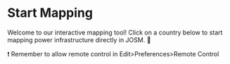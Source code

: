 # Start Mapping

Welcome to our interactive mapping tool! Click on a country below to start mapping power infrastructure directly in JOSM. :rocket:

:exclamation: Remember to allow remote control in Edit>Preferences>Remote Control

<div id="map" style="height: 600px;"></div>

<link rel="stylesheet" href="https://unpkg.com/leaflet@1.7.1/dist/leaflet.css" />
<script src="https://unpkg.com/leaflet@1.7.1/dist/leaflet.js"></script>

<script>
// Map
const map = L.map('map').setView([20, 0], 2);
L.tileLayer('https://{s}.tile.openstreetmap.org/{z}/{x}/{y}.png', {
    maxZoom: 18,
    attribution: '© <a href="https://www.openstreetmap.org/copyright" target="_blank" rel="noopener noreferrer">OpenStreetMap</a> contributors'
}).addTo(map);


// Overpass query 
function buildOverpassQuery(iso) {
  return `[out:xml][timeout:300];
  
  // Get the complete administrative boundary relation and its members
  relation["boundary"="administrative"]["admin_level"="2"]["ISO3166-1:alpha2"="${iso}"]->.admin_boundary;
  (.admin_boundary; >;);
  // Convert the full relation into an area, which we use for the subsequent search
  .admin_boundary map_to_area ->.searchArea;
  
  // Get towers, poles, lines, cables, etc.
  node["power"="tower"](area.searchArea) -> .towers;
  node["power"="pole"](area.searchArea) -> .poles;
  way["power"="line"](area.searchArea) -> .lines_connected;
  way["power"="line"]["voltage"](if:t["voltage"] >= 90000)(area.searchArea) -> .high_voltage_lines;
  way["power"="cable"](area.searchArea) -> .cables;
  node.poles(w.high_voltage_lines) -> .hv_poles;
  
  // Get substations explicitly as nodes, ways, and relations
  node["power"="substation"](area.searchArea) -> .substation_nodes;
  way["power"="substation"](area.searchArea) -> .substation_ways;
  relation["power"="substation"](area.searchArea) -> .substation_relations;
  
  // And similarly for power plants, generators, and transformers
  node["power"="plant"](area.searchArea) -> .plant_nodes;
  way["power"="plant"](area.searchArea) -> .plant_ways;
  relation["power"="plant"](area.searchArea) -> .plant_relations;
  
  node["power"="generator"](area.searchArea) -> .generator_nodes;
  way["power"="generator"](area.searchArea) -> .generator_ways;
  relation["power"="generator"](area.searchArea) -> .generator_relations;
  
  node["power"="transformer"](area.searchArea) -> .transformer_nodes;
  way["power"="transformer"](area.searchArea) -> .transformer_ways;
  relation["power"="transformer"](area.searchArea) -> .transformer_relations;
  
  node["power"="portal"](area.searchArea) -> .portal_nodes;
  
  // Union all elements – note that we also include the original admin boundary
  (
    .towers;
    .hv_poles;
    .cables;
    .lines_connected;
    .high_voltage_lines;
    .substation_nodes;
    .substation_ways;
    .substation_relations;
    .plant_nodes;
    .plant_ways;
    .plant_relations;
    .generator_nodes;
    .generator_ways;
    .generator_relations;
    .portal_nodes;
    .transformer_nodes;
    .transformer_ways;
    .transformer_relations;
    .admin_boundary;
  );
  
  // First output: all elements with metadata
  out meta;
  // Second recursion: fetch all members of multipolygon relations, etc.
  >;
  // Output the full geometry (again with meta) so JOSM receives complete data
  out meta;
  `;
}


// JOSM integration function
function sendToJosm(iso) {
  // Build your Overpass query and encode only that part.
  const rawQuery = buildOverpassQuery(iso);
  const encodedQuery = encodeURIComponent(rawQuery);
  
  // Construct the Overpass URL by inserting the encoded query.
  const overpassUrl = "https://overpass-api.de/api/interpreter?data=" + encodedQuery;
  
  // Build the final JOSM URL by concatenating the strings manually.
  const josmUrl = "http://localhost:8111/import?new_layer=true&url=" + overpassUrl;

  // Keep a log to see the actual URL
  console.log("URL ", josmUrl);
  
  const iframe = document.createElement('iframe');
  iframe.style.display = 'none';
  iframe.src = josmUrl;
  document.body.appendChild(iframe);
  setTimeout(() => document.body.removeChild(iframe), 1000);
}


// Load GeoJSON and add interactivity
fetch('../data/countries.geojson')
    .then(response => response.json())
    .then(countries => {
        L.geoJSON(countries, {
            style: { color: '#3388ff', weight: 1 },
            onEachFeature: (feature, layer) => {
                const iso = feature.properties.ISO_A2;
                const name = feature.properties.NAME;
                
                layer.bindPopup(`<b>${name}</b><br>Click to load in JOSM`);
                layer.on('click', () => {
                    // Show loading feedback
                    layer.setStyle({ color: '#ff7800' });
                    layer.getPopup().setContent(`Loading ${name}...`).update();
                    
                    try {
                        sendToJosm(iso);
                    } catch (error) {
                        layer.getPopup().setContent(`Error: ${error.message}`).update();
                    }
                    
                    // Reset style after 2 seconds
                    setTimeout(() => {
                        layer.setStyle({ color: '#3388ff' });
                        layer.getPopup().setContent(`<b>${name}</b><br>Click to load in JOSM`).update();
                    }, 2000);
                });
            }
        }).addTo(map);
    })
    .catch(error => console.error('GeoJSON error:', error));
</script>